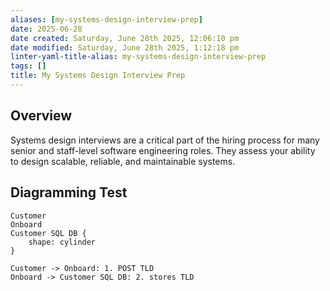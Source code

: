 ```yaml
---
aliases: [my-systems-design-interview-prep]
date: 2025-06-28
date created: Saturday, June 28th 2025, 12:06:10 pm
date modified: Saturday, June 28th 2025, 1:12:18 pm
linter-yaml-title-alias: my-systems-design-interview-prep
tags: []
title: My Systems Design Interview Prep
---
```


## Overview

Systems design interviews are a critical part of the hiring process for many senior and staff-level software engineering roles. They assess your ability to design scalable, reliable, and maintainable systems.

## Diagramming Test

```d2 width=300px
Customer
Onboard
Customer SQL DB {
	shape: cylinder
}

Customer -> Onboard: 1. POST TLD
Onboard -> Customer SQL DB: 2. stores TLD
```
